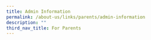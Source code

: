 ```yaml
---
title: Admin Information
permalink: /about-us/links/parents/admin-information
description: ""
third_nav_title: For Parents
---
```

